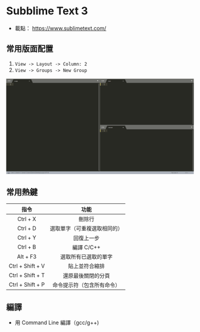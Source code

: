 # Subblime Text 3

- 載點： <https://www.sublimetext.com/> 

## 常用版面配置

1. `View -> Layout -> Column: 2`
2. `View -> Groups -> New Group`

![](images/sublimeText.png)

## 常用熱鍵

|        指令        |       功能       |
| :--------------: | :------------: |
|     Ctrl + X     |       刪除行      |
|     Ctrl + D     | 選取單字（可重複選取相同的） |
|     Ctrl + Y     |      回復上一步     |
|     Ctrl + B     |    編譯 C/C++    |
|     Alt + F3     |   選取所有已選取的單字   |
| Ctrl + Shift + V |     貼上並符合縮排    |
| Ctrl + Shift + T |    還原最後關閉的分頁   |
| Ctrl + Shift + P |  命令提示符（包含所有命令） |

## 編譯

- 用 Command Line 編譯（gcc/g++)
